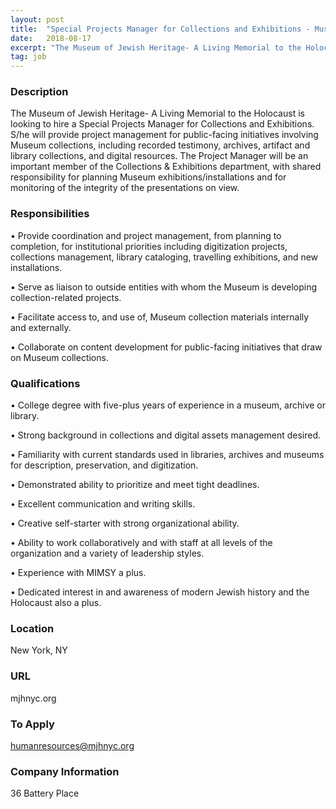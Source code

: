 ```yaml
---
layout: post
title:  "Special Projects Manager for Collections and Exhibitions - Museum of Jewish Heritage- A Living Memorial to the Holocaust"
date:   2018-08-17
excerpt: "The Museum of Jewish Heritage- A Living Memorial to the Holocaust is looking to hire a Special Projects Manager for Collections and Exhibitions. S/he will provide project management for public-facing initiatives involving Museum collections, including recorded testimony, archives, artifact and library collections, and digital resources. The Project Manager will be..."
tag: job
---
```


### Description   

The Museum of Jewish Heritage- A Living Memorial to the Holocaust is looking to hire a Special Projects Manager for Collections and Exhibitions.  S/he will provide project management for public-facing initiatives involving Museum collections, including recorded testimony, archives, artifact and library collections, and digital resources. The Project Manager will be an important member of the Collections & Exhibitions department, with shared responsibility for planning Museum exhibitions/installations and for monitoring of the integrity of the presentations on view.



### Responsibilities   


• 	Provide coordination and project management, from planning to completion, for institutional priorities including digitization projects, collections management, library cataloging, travelling exhibitions, and new installations.

• 	Serve as liaison to outside entities with whom the Museum is developing collection-related projects. 

• 	Facilitate access to, and use of, Museum collection materials internally and externally.

• 	Collaborate on content development for public-facing initiatives that draw on Museum collections. 




### Qualifications   


• 	College degree with five-plus years of experience in a museum, archive or library. 

• 	Strong background in collections and digital assets management desired.

• 	Familiarity with current standards used in libraries, archives and museums for description, preservation, and digitization.

• 	Demonstrated ability to prioritize and meet tight deadlines.

• 	Excellent communication and writing skills. 

• 	Creative self-starter with strong organizational ability. 

• 	Ability to work collaboratively and with staff at all levels of the organization and a variety of leadership styles.

• 	Experience with MIMSY a plus.

• 	Dedicated interest in and awareness of modern Jewish history and the Holocaust also a plus.






### Location   

New York, NY


### URL   

mjhnyc.org

### To Apply   

humanresources@mjhnyc.org


### Company Information   

36 Battery Place



